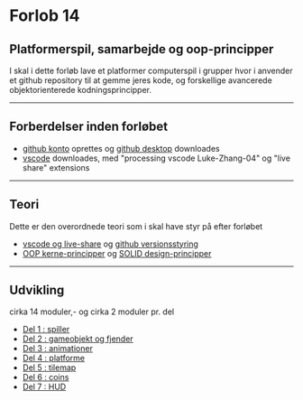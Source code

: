 # Forlob 14
## Platformerspil, samarbejde og oop-principper

I skal i dette forløb lave et platformer computerspil i grupper hvor i anvender et github repository til at gemme jeres kode, og forskellige avancerede objektorienterede kodningsprincipper.

--------------------------------------------------------------------------------

## Forberdelser inden forløbet

- [github konto](https://github.com/) oprettes og [github desktop](https://desktop.github.com/) downloades
- [vscode](https://code.visualstudio.com/) downloades, med "processing vscode Luke-Zhang-04" og "live share" extensions

--------------------------------------------------------------------------------

## Teori
Dette er den overordnede teori som i skal have styr på efter forløbet

- [vscode og live-share](teori/pair_programming.md) og [github versionsstyring](teori/github_vejledning.md)
- [OOP kerne-principper](teori/oop_kerne_principper/oop_kerne_principper.md) og [SOLID design-principper](teori/solid_principper/solid_principper.md)

---------------------------------------------------------------------------------

## Udvikling
cirka 14 moduler,- og cirka 2 moduler pr. del

- [Del 1 : spiller](udvikling/del1_spilleren.md)
- [Del 2 : gameobjekt og fjender](udvikling/del2_fjender.md)
- [Del 3 : animationer](udvikling/del3_animationer.md)
- [Del 4 : platforme](udvikling/del4_platforme)
- [Del 5 : tilemap](udvikling/del5_tilemap.md)
- [Del 6 : coins](udvikling/del6_coins.md)
- [Del 7 : HUD](udvikling/del7_HUD.md)

